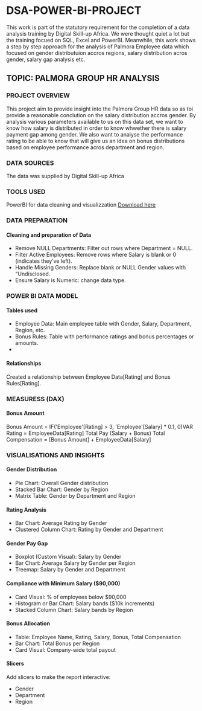 # DSA-POWER-BI-PROJECT
This work is part of the statutory requirement for the completion of a data analysis training by Digital Skill-up Africa. We were thought quiet a lot but the training focued on SQL, Excel and PowerBI. Meanwhile, this work shows a step by step approach for the analysis of Palmora Employee data which focused on gender distributuion accros regions, salary distribution acros gender, salary gap analysis etc.
## TOPIC: PALMORA GROUP HR ANALYSIS

### PROJECT OVERVIEW

This project aim to provide insight into the Palmora Group HR data so as toi provide a reasonable conclution on the salary distribution accros gender. By analysis various parameters available to us on this data set, we want to know how salary is distributed in order to know whwether there is salary payment gap among gender. We also want to analyse the performance rating to be able to know that will give us an idea on bonus distributions based on employee performance acros department and region.

### DATA SOURCES
The data was supplied by Digital Skill-up Africa

### TOOLS USED
PowerBI for data cleaning and visualizzation [Download here](https://apps.microsoft.com/detail/9NTXR16HNW1T?hl=en-us&gl=US&ocid=pdpshare)

### DATA PREPARATION
#### Cleaning and preparation of Data

- Remove NULL Departments: Filter out rows where Department = NULL.
- Filter Active Employees: Remove rows where Salary is blank or 0 (indicates they’ve left).
- Handle Missing Genders: Replace blank or NULL Gender values with "Undisclosed.
- Ensure Salary is Numeric: change data type.

### POWER BI DATA MODEL
#### Tables used
- Employee Data: Main employee table with Gender, Salary, Department, Region, etc.
- Bonus Rules: Table with performance ratings and bonus percentages or amounts.
- 
 #### Relationships
Created a relationship between Employee Data[Rating] and Bonus Rules[Rating].

### MEASURESS (DAX)
#### Bonus Amount
Bonus Amount = IF('Employee'[Rating] > 3, 'Employee'[Salary] * 0.1, 0)VAR Rating = EmployeeData[Rating]
Total Pay (Salary + Bonus)
Total Compensation = [Bonus Amount] + EmployeeData[Salary]

### VISUALISATIONS AND INSIGHTS
#### Gender Distribution
- Pie Chart: Overall Gender distribution
- Stacked Bar Chart: Gender by Region
- Matrix Table: Gender by Department and Region
#### Rating Analysis
- Bar Chart: Average Rating by Gender
- Clustered Column Chart: Rating by Gender and Department
#### Gender Pay Gap
- Boxplot (Custom Visual): Salary by Gender
- Bar Chart: Average Salary by Gender per Region
- Treemap: Salary by Gender and Department
#### Compliance with Minimum Salary ($90,000)
- Card Visual: % of employees below $90,000
- Histogram or Bar Chart: Salary bands ($10k increments)
- Stacked Column Chart: Salary bands by Region
#### Bonus Allocation
- Table: Employee Name, Rating, Salary, Bonus, Total Compensation
- Bar Chart: Total Bonus per Region
- Card Visual: Company-wide total payout
#### Slicers
Add slicers to make the report interactive:
- Gender
- Department
- Region





